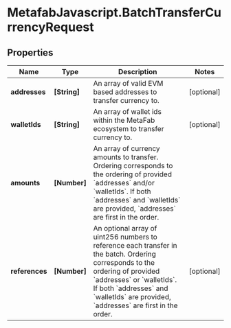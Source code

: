 # MetafabJavascript.BatchTransferCurrencyRequest

## Properties

Name | Type | Description | Notes
------------ | ------------- | ------------- | -------------
**addresses** | **[String]** | An array of valid EVM based addresses to transfer currency to. | [optional] 
**walletIds** | **[String]** | An array of wallet ids within the MetaFab ecosystem to transfer currency to. | [optional] 
**amounts** | **[Number]** | An array of currency amounts to transfer. Ordering corresponds to the ordering of provided &#x60;addresses&#x60; and/or &#x60;walletIds&#x60;. If both &#x60;addresses&#x60; and &#x60;walletIds&#x60; are provided, &#x60;addresses&#x60; are first in the order. | 
**references** | **[Number]** | An optional array of uint256 numbers to reference each transfer in the batch. Ordering corresponds to the ordering of provided &#x60;addresses&#x60; or &#x60;walletIds&#x60;. If both &#x60;addresses&#x60; and &#x60;walletIds&#x60; are provided, &#x60;addresses&#x60; are first in the order. | [optional] 


